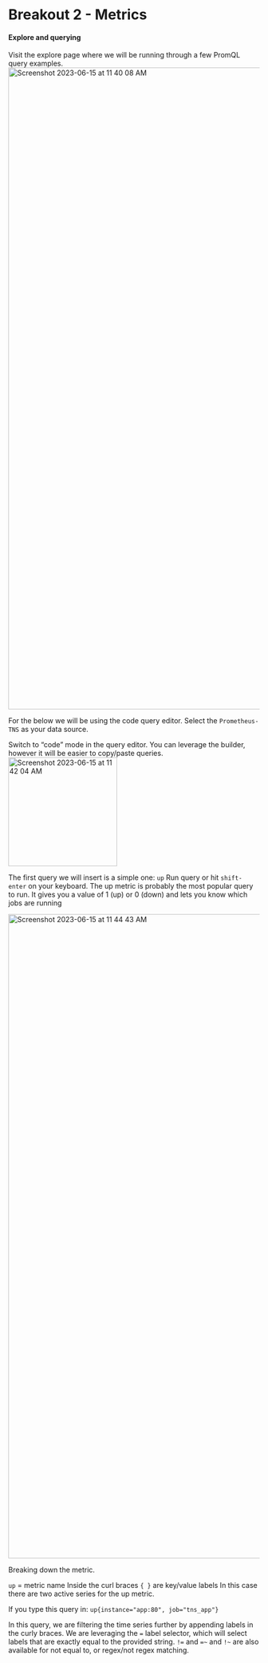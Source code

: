 # Breakout 2 - Metrics

#### Explore and querying
Visit the explore page where we will be running through a few PromQL query examples. 
<img width="1285" alt="Screenshot 2023-06-15 at 11 40 08 AM" src="https://github.com/nikoalch/intro-grafana/assets/33036213/a0c04234-6ee3-4a26-83a5-a48319dd1373">

For the below we will be using the code query editor. 
Select the ```Prometheus-TNS``` as your data source.

Switch to “code” mode in the query editor. You can leverage the builder, however it will be easier to copy/paste queries. 
<img width="218" alt="Screenshot 2023-06-15 at 11 42 04 AM" src="https://github.com/nikoalch/intro-grafana/assets/33036213/20e63b7b-6bb2-4585-aa93-27ffb9abb89c">

The first query we will insert is a simple one:
```up```
Run query or hit ```shift-enter``` on your keyboard.
The up metric is probably the most popular query to run. It gives you a value of 1 (up) or 0 (down) and lets you know which jobs are running

<img width="1290" alt="Screenshot 2023-06-15 at 11 44 43 AM" src="https://github.com/nikoalch/intro-grafana/assets/33036213/71f1b504-5189-4d4f-9f07-82cb254c695a">

Breaking down the metric.

```up``` = metric name
Inside the curl braces ```{ }``` are key/value labels 
In this case there are two active series for the up metric. 

If you type this query in:
```up{instance="app:80", job="tns_app"}```

In this query, we are filtering the time series further by appending labels in the curly braces. 
We are leveraging the ```=``` label selector, which will select labels that are exactly equal to the provided string.
```!=``` and ```=~``` and ```!~``` are also available for not equal to, or regex/not regex matching.


